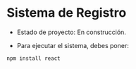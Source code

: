 <h1> Sistema de Registro</h1>

- Estado de proyecto: En construcción.

- Para ejecutar el sistema, debes poner:
  
```npm install react```
